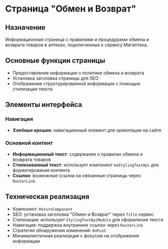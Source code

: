 # Страница "Обмен и Возврат"

## Назначение
Информационная страница с правилами и процедурами обмена и возврата товаров в аптеках, подключенных к сервису Мегаптека.

## Основные функции страницы
- Предоставление информации о политике обмена и возврата
- Установка заголовка страницы для SEO
- Отображение структурированной информации с помощью стилизации текста

## Элементы интерфейса

### Навигация
- **Хлебные крошки**: навигационный элемент для ориентации на сайте

### Основной контент
- **Информационный текст**: содержание о правилах обмена и возврата товаров
- **Стилизованный текст**: использует компонент `maStylingTextApi` для форматирования контента
- **Ссылки**: возможные ссылки на связанные страницы через `RouterLink`

## Техническая реализация
- Компонент: `ReturnComponent`
- SEO: установка заголовка "Обмен и Возврат" через `Title` сервис
- Стилизация: использует `StylingTextApiModule` для оформления текста
- Навигация: поддержка внутренних ссылок через `RouterLink`
- Стратегия обнаружения изменений: `OnPush`
- Минималистичная реализация с фокусом на отображение информации
